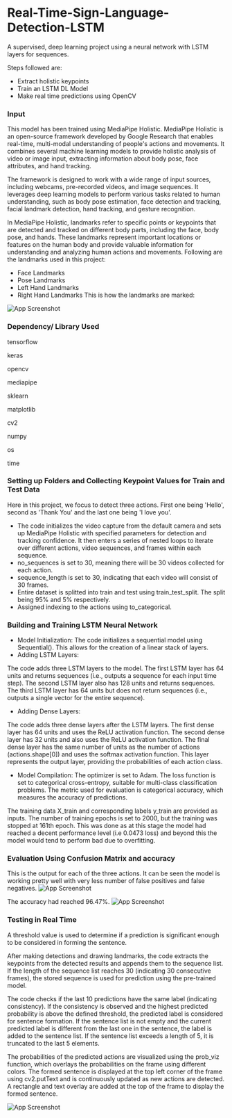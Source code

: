 # Real-Time-Sign-Language-Detection-LSTM

A supervised, deep learning project using a neural network with LSTM layers for sequences.

Steps followed are:
* Extract holistic keypoints
* Train an LSTM DL Model
* Make real time predictions using OpenCV

### Input
This model has been trained using MediaPipe Holistic. MediaPipe Holistic is an open-source framework developed by Google Research that enables real-time, multi-modal understanding of people's actions and movements. It combines several machine learning models to provide holistic analysis of video or image input, extracting information about body pose, face attributes, and hand tracking.

The framework is designed to work with a wide range of input sources, including webcams, pre-recorded videos, and image sequences. It leverages deep learning models to perform various tasks related to human understanding, such as body pose estimation, face detection and tracking, facial landmark detection, hand tracking, and gesture recognition.

In MediaPipe Holistic, landmarks refer to specific points or keypoints that are detected and tracked on different body parts, including the face, body pose, and hands. These landmarks represent important locations or features on the human body and provide valuable information for understanding and analyzing human actions and movements. Following are the landmarks used in this project:
* Face Landmarks
* Pose Landmarks
* Left Hand Landmarks
* Right Hand Landmarks
 This is how the landmarks are marked:

![App Screenshot](https://github.com/AkGu2002/Real-Time-Sign-Language-Detection-LSTM/assets/74046369/fbe3595e-157e-4c7b-8903-ebd7338931b7)

### Dependency/ Library Used
tensorflow

keras

opencv

mediapipe

sklearn

matplotlib

cv2

numpy

os

time 

### Setting up Folders and Collecting Keypoint Values for Train and Test Data
Here in this project, we focus to detect three actions. First one being 'Hello', second as 'Thank You' and the last one being 'I love you'.

* The code initializes the video capture from the default camera and sets up MediaPipe Holistic with specified parameters for detection and tracking confidence. It then enters a series of nested loops to iterate over different actions, video sequences, and frames within each sequence.
* no_sequences is set to 30, meaning there will be 30 videos collected for each action.
* sequence_length is set to 30, indicating that each video will consist of 30 frames.
* Entire dataset is splitted into train and test using train_test_split. The split being 95% and 5% respectively.
* Assigned indexing to the actions using to_categorical.

### Building and Training LSTM Neural Network
* Model Initialization:
The code initializes a sequential model using Sequential(). This allows for the creation of a linear stack of layers.
* Adding LSTM Layers:

The code adds three LSTM layers to the model.
The first LSTM layer has 64 units and returns sequences (i.e., outputs a sequence for each input time step).
The second LSTM layer also has 128 units and returns sequences.
The third LSTM layer has 64 units but does not return sequences (i.e., outputs a single vector for the entire sequence).
* Adding Dense Layers:

The code adds three dense layers after the LSTM layers.
The first dense layer has 64 units and uses the ReLU activation function.
The second dense layer has 32 units and also uses the ReLU activation function.
The final dense layer has the same number of units as the number of actions (actions.shape[0]) and uses the softmax activation function. This layer represents the output layer, providing the probabilities of each action class.
* Model Compilation:
The optimizer is set to Adam.
The loss function is set to categorical cross-entropy, suitable for multi-class classification problems.
The metric used for evaluation is categorical accuracy, which measures the accuracy of predictions.

The training data X_train and corresponding labels y_train are provided as inputs.
The number of training epochs is set to 2000, but the training was stopped at 161th epoch. This was done as at this stage the model had reached a decent performance level (i.e 0.0473 loss) and beyond this the model would tend to perform bad due to overfitting.

### Evaluation Using Confusion Matrix and accuracy
This is the output for each of the three actions. It can be seen the model is working pretty well with very less number of false positives and false negatives.
![App Screenshot](https://github.com/AkGu2002/Real-Time-Sign-Language-Detection-LSTM/assets/74046369/70bd0bad-aafd-41da-b026-71aab906acb3)

The accuracy had reached 96.47%.
![App Screenshot](https://github.com/AkGu2002/Real-Time-Sign-Language-Detection-LSTM/assets/74046369/a793e7da-40ec-442f-a968-5c498258d871)

### Testing in Real Time
A threshold value is used to determine if a prediction is significant enough to be considered in forming the sentence.

After making detections and drawing landmarks, the code extracts the keypoints from the detected results and appends them to the sequence list. If the length of the sequence list reaches 30 (indicating 30 consecutive frames), the stored sequence is used for prediction using the pre-trained model.


The code checks if the last 10 predictions have the same label (indicating consistency).
If the consistency is observed and the highest predicted probability is above the defined threshold, the predicted label is considered for sentence formation.
If the sentence list is not empty and the current predicted label is different from the last one in the sentence, the label is added to the sentence list.
If the sentence list exceeds a length of 5, it is truncated to the last 5 elements.

The probabilities of the predicted actions are visualized using the prob_viz function, which overlays the probabilities on the frame using different colors.
The formed sentence is displayed at the top left corner of the frame using cv2.putText and is continuously updated as new actions are detected. A rectangle and text overlay are added at the top of the frame to display the formed sentence.

![App Screenshot](https://github.com/AkGu2002/Real-Time-Sign-Language-Detection-LSTM/assets/74046369/746dacc5-98a6-4158-91d6-ba2ca9b3206a)




